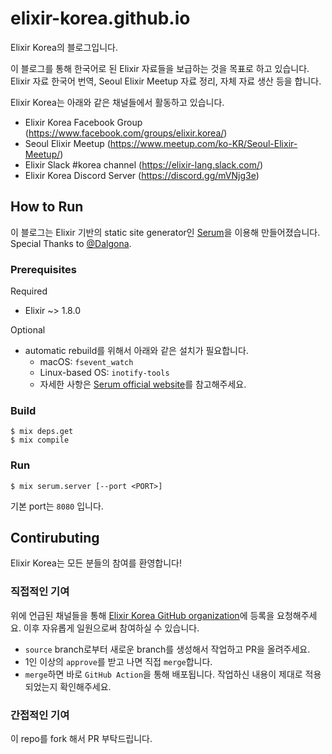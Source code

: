 # elixir-korea.github.io

Elixir Korea의 블로그입니다.

이 블로그를 통해 한국어로 된 Elixir 자료들을 보급하는 것을 목표로 하고 있습니다. Elixir 자료 한국어 번역, Seoul Elixir Meetup 자료 정리, 자체 자료 생산 등을 합니다.

Elixir Korea는 아래와 같은 채널들에서 활동하고 있습니다.

- Elixir Korea Facebook Group (https://www.facebook.com/groups/elixir.korea/)
- Seoul Elixir Meetup (https://www.meetup.com/ko-KR/Seoul-Elixir-Meetup/)
- Elixir Slack #korea channel (https://elixir-lang.slack.com/)
- Elixir Korea Discord Server (https://discord.gg/mVNjg3e)

## How to Run

이 블로그는 Elixir 기반의 static site generator인 [Serum](https://github.com/Dalgona/Serum)을 이용해 만들어졌습니다. Special Thanks to [@Dalgona](https://github.com/Dalgona).

### Prerequisites

Required
- Elixir ~> 1.8.0

Optional
- automatic rebuild를 위해서 아래와 같은 설치가 필요합니다.
  - macOS: `fsevent_watch`
  - Linux-based OS: `inotify-tools`
  - 자세한 사항은 [Serum official website](https://dalgona.github.io/Serum/getting-started.html)를 참고해주세요.

### Build

```
$ mix deps.get
$ mix compile
```

### Run

```
$ mix serum.server [--port <PORT>]
```

기본 port는 `8080` 입니다.

## Contirubuting

Elixir Korea는 모든 분들의 참여를 환영합니다!

### 직접적인 기여

위에 언급된 채널들을 통해 [Elixir Korea GitHub organization](https://github.com/elixir-korea)에 등록을 요청해주세요. 이후 자유롭게 일원으로써 참여하실 수 있습니다.

- `source` branch로부터 새로운 branch를 생성해서 작업하고 PR을 올려주세요.
- 1인 이상의 `approve`를 받고 나면 직접 `merge`합니다.
- `merge`하면 바로 `GitHub Action`을 통해 배포됩니다. 작업하신 내용이 제대로 적용되었는지 확인해주세요.

### 간접적인 기여

이 repo를 fork 해서 PR 부탁드립니다.
